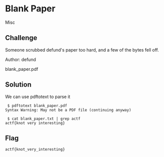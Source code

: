 # Blank Paper
Misc

## Challenge 

Someone scrubbed defund's paper too hard, and a few of the bytes fell off.

Author: defund

blank_paper.pdf

## Solution

We can use pdftotext to parse it

	 $ pdftotext blank_paper.pdf 
	Syntax Warning: May not be a PDF file (continuing anyway)

	 $ cat blank_paper.txt | grep actf
	actf{knot very interesting}


## Flag

	actf{knot_very_interesting}
